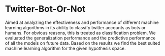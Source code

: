 # Twitter-Bot-Or-Not
Aimed at analyzing the effectiveness and performance of different machine learning algorithms in its ability to classify twitter accounts as bots or humans. For obvious reasons, this is treated as classification problem. We evaluated the generalization performance and the predictive performance of all the models on future data. Based on the results we find the best suited machine learning algorithm for the given hypothesis space.
